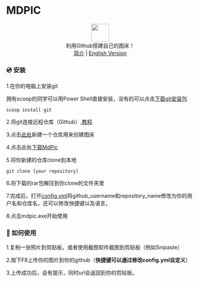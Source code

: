 # MDPIC
<p align="center" class="has-mb-6">
<img class="not-gallery-item" height="48" src="https://i.loli.net/2019/12/14/L3ZzHyqvshx9c2o.png">
<br> 利用Github搭建自己的图床！
<br>
<a href="https://github.com/skycity233/MDPIC">简介</a> |
<a href="https://github.com/skycity233/MDPIC/blob/master/README_EN.md">English Version</a>
<br>
</p>

### :cd: 安装

1.在你的电脑上安装git

拥有scoop的同学可以用Power Shell直接安装，没有的可以点击[下载git安装包](https://git-scm.com/)

```shell
scoop install git
```

2.将git连接远程仓库（Github）,[教程](https://www.runoob.com/git/git-remote-repo.html)

3.点击[此处](https://github.com/new)新建一个仓库用来创建图床

4.点击此处[下载MdPic](https://github.com/skycity233/MDPIC/releases/download/v1.1/mdpic.rar)

5.将你新建的仓库clone到本地

```shell
git clone [your repository]
```

6.将下载的rar包解压到你clone的文件夹里

7.完成后，打开[config.yml](https://github.com/skycity233/MDPIC/blob/master/config.yml)将github_username和repository_name修改为你的用户名和仓库名，还可以修改快捷键以及语言。

8.点击mdpic.exe开始使用

### :gift: 如何使用

1.复制一张照片到剪贴板，或者使用截图软件截图到剪贴板（例如Snipaste）

2.按下F8上传你的图片到你的github（**快捷键可以通过修改config.yml自定义**）

3.上传成功后，会有提示，同时url会返回到你的剪贴板。

